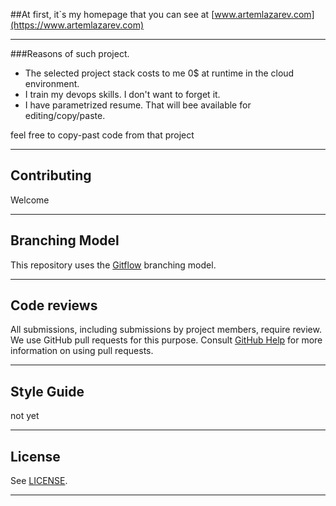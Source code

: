 ##At first, it`s my homepage that you can see at [www.artemlazarev.com](https://www.artemlazarev.com)

---
###Reasons of such project.
* The selected project stack costs to me 0$ at runtime in the cloud environment.
* I train my devops skills. I don't want to forget it.
* I have parametrized resume. That will bee available for editing/copy/paste.

feel free to copy-past code from that project

---

## Contributing
Welcome

---
## Branching Model

This repository uses the [Gitflow](https://www.atlassian.com/git/tutorials/comparing-workflows/gitflow-workflow) branching model.

---
## Code reviews

All submissions, including submissions by project members, require review. We
use GitHub pull requests for this purpose. Consult
[GitHub Help](https://help.github.com/articles/about-pull-requests/) for more
information on using pull requests.

---

## Style Guide

not yet

---

## License

See [LICENSE](LICENSE).

---